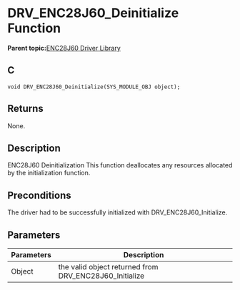 # DRV\_ENC28J60\_Deinitialize Function

**Parent topic:**[ENC28J60 Driver Library](GUID-58EA08F2-E38D-48FD-BD75-C2972C0EE761.md)

## C

```
void DRV_ENC28J60_Deinitialize(SYS_MODULE_OBJ object);
```

## Returns

None.

## Description

ENC28J60 Deinitialization This function deallocates any resources allocated by the initialization function.

## Preconditions

The driver had to be successfully initialized with DRV\_ENC28J60\_Initialize.

## Parameters

|Parameters|Description|
|----------|-----------|
|Object|the valid object returned from DRV\_ENC28J60\_Initialize|

